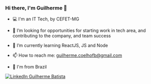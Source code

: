 ### Hi there, I'm Guilherme 👋

- 💻 I'm an IT Tech, by CEFET-MG

- 🚀 I’m looking for opportunities for starting work in tech area, and contributing to the company, and team success

- 🌱 I’m currently learning ReactJS, JS and Node

- 📫 How to reach me: guilherme.coelhofb@gmail.com

- 📍  I'm from Brazil

[![LinkedIn Guilherme Batista](https://pngimg.com/uploads/linkedIn/linkedIn_PNG11.png)](linkedin.com/in/guilherme-fernandes-coelho)

